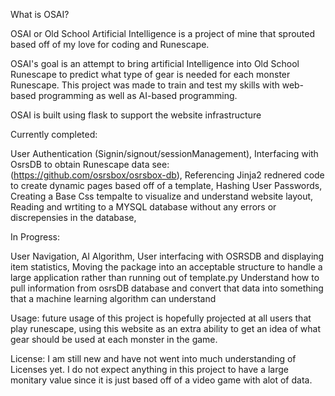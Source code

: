 What is OSAI?

OSAI or Old School Artificial Intelligence is a project of mine that sprouted based off of my love for coding and Runescape. 

OSAI's goal is an attempt to bring artificial Intelligence into Old School Runescape to predict what type of gear is needed for each monster Runescape. 
This project was made to train and test my skills with web-based programming as well as AI-based programming. 

OSAI is built using flask to support the website infrastructure 


Currently completed:

User Authentication (Signin/signout/sessionManagement),
Interfacing with OsrsDB to obtain Runescape data see: (https://github.com/osrsbox/osrsbox-db),
Referencing Jinja2 rednered code to create dynamic pages based off of a template,
Hashing User Passwords,
Creating a Base Css tempalte to visualize and understand website layout,
Reading and wrtiting to a MYSQL database without any errors or discrepensies in the database,


In Progress:

User Navigation,
AI Algorithm,
User interfacing with OSRSDB and displaying item statistics,
Moving the package into an acceptable structure to handle a large application rather than running out of template.py
Understand how to pull information from osrsDB database and convert that data into something that a machine learning algorithm can understand 

Usage: 
  future usage of this project is hopefully projected at all users that play runescape, using this website as an extra ability to get an idea of what gear should be used at each monster in the game. 
  
License: 
  I am still new and have not went into much understanding of Licenses yet. I do not expect anything in this project to have a large monitary value since it is just based off of a video game with alot of data. 
